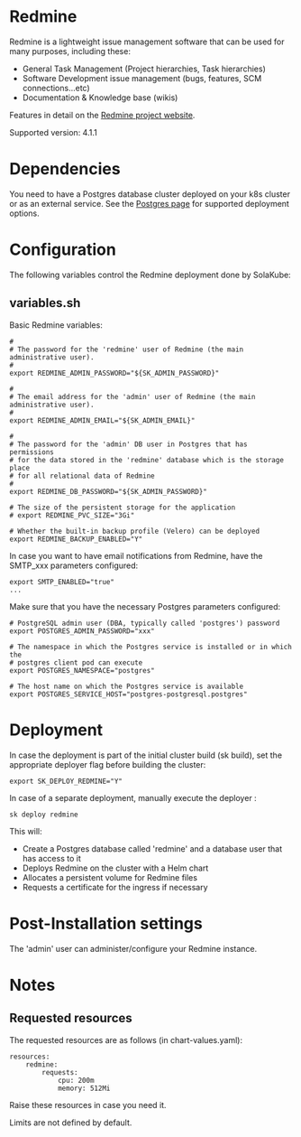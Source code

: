# Redmine

Redmine is a lightweight issue management software that can be used for many purposes, including these:
- General Task Management (Project hierarchies, Task hierarchies)
- Software Development issue management (bugs, features, SCM connections...etc)
- Documentation & Knowledge base (wikis)

Features in detail on the [Redmine project website](https://redmine.org).

Supported version: 4.1.1

# Dependencies

You need to have a Postgres database cluster deployed on your k8s cluster or as an external service. See the [Postgres page](postgres.md) for supported deployment options.  

# Configuration

The following variables control the Redmine deployment done by SolaKube:

## variables.sh

Basic Redmine variables:

~~~
#
# The password for the 'redmine' user of Redmine (the main administrative user).
#
export REDMINE_ADMIN_PASSWORD="${SK_ADMIN_PASSWORD}"

#
# The email address for the 'admin' user of Redmine (the main administrative user).
#
export REDMINE_ADMIN_EMAIL="${SK_ADMIN_EMAIL}"

#
# The password for the 'admin' DB user in Postgres that has permissions
# for the data stored in the 'redmine' database which is the storage place
# for all relational data of Redmine
#
export REDMINE_DB_PASSWORD="${SK_ADMIN_PASSWORD}"

# The size of the persistent storage for the application
# export REDMINE_PVC_SIZE="3Gi"

# Whether the built-in backup profile (Velero) can be deployed
export REDMINE_BACKUP_ENABLED="Y"
~~~

In case you want to have email notifications from Redmine, have the SMTP_xxx parameters configured:

~~~
export SMTP_ENABLED="true"
...
~~~

Make sure that you have the necessary Postgres parameters configured:

~~~
# PostgreSQL admin user (DBA, typically called 'postgres') password
export POSTGRES_ADMIN_PASSWORD="xxx"

# The namespace in which the Postgres service is installed or in which the
# postgres client pod can execute
export POSTGRES_NAMESPACE="postgres"

# The host name on which the Postgres service is available
export POSTGRES_SERVICE_HOST="postgres-postgresql.postgres"

~~~

# Deployment

In case the deployment is part of the initial cluster build (sk build), set the appropriate deployer flag before building the cluster:

~~~
export SK_DEPLOY_REDMINE="Y"
~~~

In case of a separate deployment, manually execute the deployer :

~~~
sk deploy redmine
~~~ 

This will:
- Create a Postgres database called 'redmine' and a database user that has
  access to it
- Deploys Redmine on the cluster with a Helm chart
- Allocates a persistent volume for Redmine files
- Requests a certificate for the ingress if necessary

# Post-Installation settings

The 'admin' user can administer/configure your Redmine instance.

# Notes

## Requested resources 

The requested resources are as follows (in chart-values.yaml):

~~~
resources:
    redmine:
        requests:
            cpu: 200m
            memory: 512Mi
~~~
Raise these resources in case you need it.

Limits are not defined by default.

